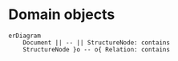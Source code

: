 # Domain objects

```mermaid
erDiagram
    Document || -- || StructureNode: contains
    StructureNode }o -- o{ Relation: contains
```